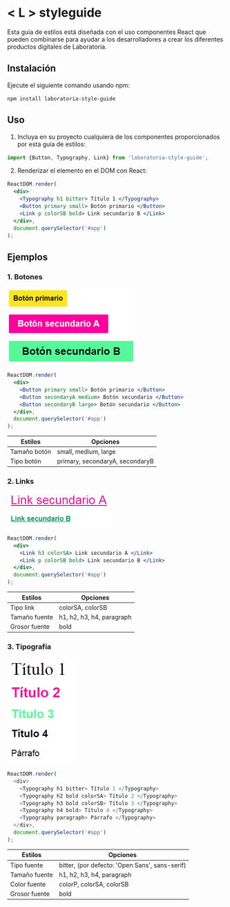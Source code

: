 # < L > styleguide

Esta guia de estilos está diseñada con el uso componentes React que pueden combinarse para ayudar a los desarrolladores a crear los diferentes productos digitales de Laboratoria.

## Instalación

Ejecute el siguiente comando usando npm:

~~~
npm install laboratoria-style-guide
~~~

## Uso

1. Incluya en su proyecto cualquiera de los componentes proporcionados por esta guía de estilos:

```javascript
import {Button, Typography, Link} from 'laboratoria-style-guide';
```

2. Renderizar el elemento en el DOM con React:

``` jsx
ReactDOM.render(
  <div>
    <Typography h1 bitter> Título 1 </Typography>
    <Button primary small> Botón primario </Button>
    <Link p colorSB bold> Link secundario B </Link>
  </div>,
  document.querySelector('#app')
);
```

## Ejemplos

### 1. Botones

![Botones](assets/botones.png "Botones")

```jsx
ReactDOM.render(
  <div>
    <Button primary small> Botón primario </Button>
    <Button secondaryA medium> Botón secundario </Button>
    <Button secondaryB large> Botón secundario </Button>
  </div>,
  document.querySelector('#app')
);
```

 Estilos | Opciones
------------ | -------------
Tamaño botón | small, medium, large
Tipo botón | primary, secondaryA, secondaryB

### 2. Links

![Links](assets/links.png "Links")

```jsx
ReactDOM.render(
  <div>
    <Link h3 colorSA> Link secundario A </Link>
    <Link p colorSB bold> Link secundario B </Link>
  </div>,
  document.querySelector('#app')
);
```

 Estilos | Opciones
------------ | -------------
Tipo link | colorSA, colorSB
Tamaño fuente | h1, h2, h3, h4, paragraph
Grosor fuente | bold

### 3. Tipografía

![Typography](assets/tipografias.png "Typography")

```javascript
ReactDOM.render(
  <div>
    <Typography h1 bitter> Título 1 </Typography>
    <Typography h2 bold colorSA> Título 2 </Typography>
    <Typography h3 bold colorSB> Título 3 </Typography>
    <Typography h4 bold> Título 4 </Typography>
    <Typography paragraph> Párrafo </Typography>
  </div>,
  document.querySelector('#app')
);
```

 Estilos | Opciones
------------ | -------------
Tipo fuente | bitter, (por defecto: 'Open Sans', sans-serif)
Tamaño fuente | h1, h2, h3, h4, paragraph
Color fuente | colorP, colorSA, colorSB
Grosor fuente | bold
